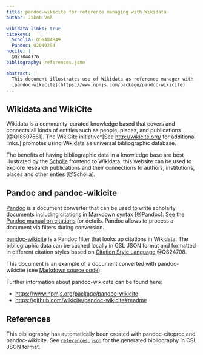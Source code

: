 ```yaml
---
title: pandoc-wikicite for reference managing with Wikidata
author: Jakob Voß

wikidata-links: true
citekeys:
  Scholia: Q58484849
  Pandoc: Q2049294 
nocite: | 
  @Q27044176
bibliography: references.json

abstract: |
  This document illustrates use of Wikidata as reference manager with
  [pandoc-wikicite](https://www.npmjs.com/package/pandoc-wikicite)
...
```


## Wikidata and WikiCite

Wikidata is a community-curated knowledge based that covers and connects all
kinds of entities such as people, places, and publications [@Q18507561].  The
WikiCite initiative^[See <http://wikicite.org/> for additional links.]
promotes using Wikidata as universal bibliographic database.

The benefits of having bibliographic data in a knowledge base are best
illustrated by the [Scholia] frontend to Wikidata: this website can be used to
explore research publications and their connections to authors, institutions,
places and other enties [@Scholia].

## Pandoc and pandoc-wikicite

[Pandoc] is a document converter that can be used to write scholarly documents
including citations in Markdown syntax [@Pandoc]. See the [Pandoc manual on
citations](https://pandoc.org/MANUAL.html#citations) for details. Pandoc allows
to process a document via filters during conversion.

[pandoc-wikicite] is a Pandoc filter that looks up citations in Wikidata. The
bibliographic data can be cached locally in CSL JSON format and formatted in 
different citation styles based on [Citation Style Language] @Q824708.

This document is an example of a document converted with pandoc-wikicite
(see [Markdown source code](https://raw.githubusercontent.com/wikicite/pandoc-wikicite/master/home/index.md)).
 
Further information about pandoc-wikicate can be found here:

* <https://www.npmjs.org/package/pandoc-wikicite>
* <https://github.com/wikicite/pandoc-wikicite#readme>


[Citation Style Language]: https://citationstyles.org/
[Pandoc]: http://pandoc.org/
[pandoc-wikicite]: https://github.com/wikicite/pandoc-wikicite
[Scholia]: https://tools.wmflabs.org/scholia/

## References

This bibliography has automatically been created with pandoc-citeproc and
pandoc-wikicite. See [`references.json`](references.json) for the generated
bibliography in CSL JSON format.

